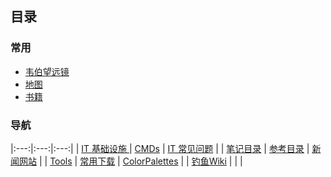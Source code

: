 ## 目录
### 常用
* [韦伯望远镜](https://webbtelescope.org/)
* [地图](http://www.gditu.net/)
* [书籍](books/index_books.md)


### 导航

|:---:|:---:|:---:|
| [IT 基础设施 ](IT_infrastructure/index_IT_infrastructure.md) | [CMDs](itnotes/index_itnotes.md) | [IT 常见问题](IT_FAQ/index_IT_FAQ.md) |
| [笔记目录](notes/index_notes.md) | [参考目录](referrence/referrence_index.md) | [新闻网站](news/index_news.md) |
| [Tools](notes/index_notes.md) | [常用下载](itnotes/devtools.md) | [ColorPalettes](static/ColorPalettes.html) |
| [钓鱼Wiki](notes/fish_Wiki.md) |  | |
